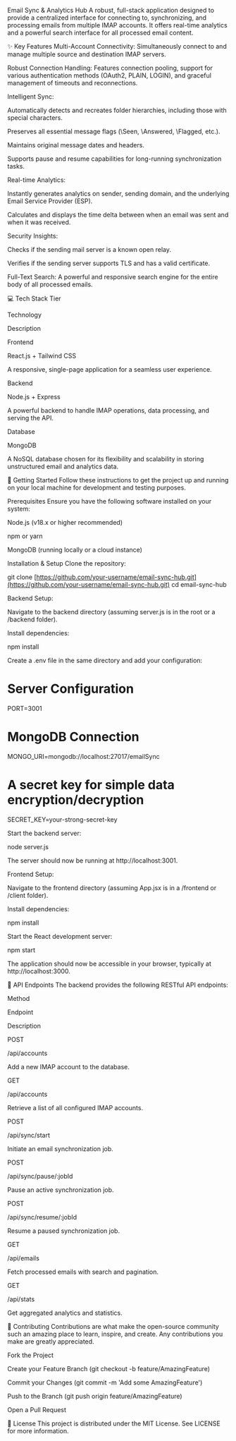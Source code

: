 Email Sync & Analytics Hub
A robust, full-stack application designed to provide a centralized interface for connecting to, synchronizing, and processing emails from multiple IMAP accounts. It offers real-time analytics and a powerful search interface for all processed email content.

✨ Key Features
Multi-Account Connectivity: Simultaneously connect to and manage multiple source and destination IMAP servers.

Robust Connection Handling: Features connection pooling, support for various authentication methods (OAuth2, PLAIN, LOGIN), and graceful management of timeouts and reconnections.

Intelligent Sync:

Automatically detects and recreates folder hierarchies, including those with special characters.

Preserves all essential message flags (\Seen, \Answered, \Flagged, etc.).

Maintains original message dates and headers.

Supports pause and resume capabilities for long-running synchronization tasks.

Real-time Analytics:

Instantly generates analytics on sender, sending domain, and the underlying Email Service Provider (ESP).

Calculates and displays the time delta between when an email was sent and when it was received.

Security Insights:

Checks if the sending mail server is a known open relay.

Verifies if the sending server supports TLS and has a valid certificate.

Full-Text Search: A powerful and responsive search engine for the entire body of all processed emails.

💻 Tech Stack
Tier

Technology

Description

Frontend

React.js + Tailwind CSS

A responsive, single-page application for a seamless user experience.

Backend

Node.js + Express

A powerful backend to handle IMAP operations, data processing, and serving the API.

Database

MongoDB

A NoSQL database chosen for its flexibility and scalability in storing unstructured email and analytics data.

🚀 Getting Started
Follow these instructions to get the project up and running on your local machine for development and testing purposes.

Prerequisites
Ensure you have the following software installed on your system:

Node.js (v18.x or higher recommended)

npm or yarn

MongoDB (running locally or a cloud instance)

Installation & Setup
Clone the repository:

git clone [https://github.com/your-username/email-sync-hub.git](https://github.com/your-username/email-sync-hub.git)
cd email-sync-hub

Backend Setup:

Navigate to the backend directory (assuming server.js is in the root or a /backend folder).

Install dependencies:

npm install

Create a .env file in the same directory and add your configuration:

# Server Configuration
PORT=3001

# MongoDB Connection
MONGO_URI=mongodb://localhost:27017/emailSync

# A secret key for simple data encryption/decryption
SECRET_KEY=your-strong-secret-key

Start the backend server:

node server.js

The server should now be running at http://localhost:3001.

Frontend Setup:

Navigate to the frontend directory (assuming App.jsx is in a /frontend or /client folder).

Install dependencies:

npm install

Start the React development server:

npm start

The application should now be accessible in your browser, typically at http://localhost:3000.

📝 API Endpoints
The backend provides the following RESTful API endpoints:

Method

Endpoint

Description

POST

/api/accounts

Add a new IMAP account to the database.

GET

/api/accounts

Retrieve a list of all configured IMAP accounts.

POST

/api/sync/start

Initiate an email synchronization job.

POST

/api/sync/pause/:jobId

Pause an active synchronization job.

POST

/api/sync/resume/:jobId

Resume a paused synchronization job.

GET

/api/emails

Fetch processed emails with search and pagination.

GET

/api/stats

Get aggregated analytics and statistics.

🤝 Contributing
Contributions are what make the open-source community such an amazing place to learn, inspire, and create. Any contributions you make are greatly appreciated.

Fork the Project

Create your Feature Branch (git checkout -b feature/AmazingFeature)

Commit your Changes (git commit -m 'Add some AmazingFeature')

Push to the Branch (git push origin feature/AmazingFeature)

Open a Pull Request

📄 License
This project is distributed under the MIT License. See LICENSE for more information.